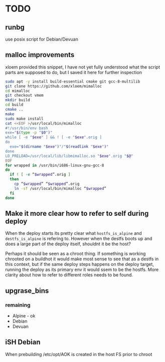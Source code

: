 # TODO

## runbg

use posix script for Debian/Devuan

## malloc improvements

xloem provided this snippet, I have not yet fully understood what the
script parts are supposed to do, but I saved it here for further inspection

```bash
sudo apt -y install build-essential cmake git gcc-8-multilib
git clone https://github.com/xloem/mimalloc
cd mimalloc
git checkout vmem
mkdir build
cd build
cmake ..
make
sudo make install
cat <<EOF >/usr/local/bin/mimalloc
#!/usr/bin/env bash
exe="$(type -p "$0")"
while [ -e "$exe" ] && ! [ -e "$exe".orig ]
do
  exe="$(dirname "$exe")"/"$(readlink "$exe")"
done
LD_PRELOAD=/usr/local/lib/libmimalloc.so "$exe".orig "$@"
EOF
for wrapped in /usr/bin/i686-linux-gnu-gcc-8
do
  if ! [ -e “$wrapped”.orig ]
  then
    cp “$wrapped” “$wrapped”.orig
    ln -sf /usr/local/bin/mimalloc “$wrapped”
  fi
done
```

##  Make it more clear how to refer to self during deploy

When the deploy starts its pretty clear what `hostfs_is_alpine` and
`destfs_is_alpine` is refering to. However when the destfs boots up and
does a large part of the deploy itself, shouldnt it be the host?

Perhaps it should be seen as a chroot thing. If something is working
chrooted on a buildhot it would make most sense to see that as a
destfs in this context, but if the same deploy steps happens on the
deploy target, running the deploy as its primary env it would ssem to be
the hostfs. More clarity about how to refer to different roles needs to
be found.



##  upgrase_bins

### remaining

- Alpine - ok
- Debian
- Devuan


## iSH Debian

When prebuilding /etc/opt/AOK is created in the host FS prior to chroot
